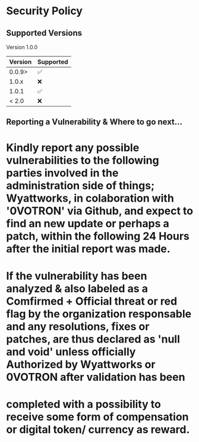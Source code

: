 # Security Policy

## Supported Versions

Version 1.0.0

| Version | Supported          |
| ------- | ------------------ |
| 0.0.9>  | :white_check_mark: |
| 1.0.x   | :x:                |
| 1.0.1   | :white_check_mark: |
| < 2.0   | :x:                |

## Reporting a Vulnerability & Where to go next... 

# Kindly report any possible vulnerabilities to the following parties involved in the administration side of things; Wyattworks, in colaboration with '0VOTRON' via Github, and expect to find an new update or perhaps a patch, within the following 24 Hours after the initial report was made.
# If the vulnerability has been analyzed & also labeled as a Comfirmed + Official threat or red flag by the organization responsable and any resolutions, fixes or patches, are thus declared as 'null and void' unless officially Authorized by Wyattworks or 0VOTRON after validation has been
# completed with a possibility to receive some form of compensation or digital token/ currency as reward.

